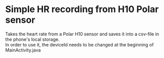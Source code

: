 <h1>Simple HR recording from H10 Polar sensor</h1>
Takes the heart rate from a Polar H10 sensor and saves it into a csv-file in the phone's local storage.<br>
In order to use it, the deviceId needs to be changed at the beginning of MainActivity.java
